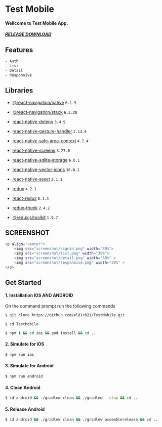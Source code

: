 # Test Mobile

#### Wellcome to Test Mobile App.

##### [RELEASE DOWNLOAD](https://github.com/eldirb21/TestMobile/releases)

## Features

```sh
- Auth
- List
- Detail
- Responsive
```

## Libraries

- [@react-navigation/native](https://github.com/react-navigation/react-navigation) `6.1.9`
- [@react-navigation/stack](https://github.com/react-navigation/react-navigation) `6.3.20`
- [react-native-dotenv](https://github.com/goatandsheep/react-native-dotenv) `3.4.9`
- [react-native-gesture-handler](https://github.com/software-mansion/react-native-gesture-handler) `2.13.4`
- [react-native-safe-area-context](https://github.com/th3rdwave/react-native-safe-area-context) `4.7.4`
- [react-native-screens](https://github.com/software-mansion/react-native-screens) `3.27.0`
- [react-native-sqlite-storage](https://github.com/andpor/react-native-sqlite-storage) `6.0.1`
- [react-native-vector-icons](https://github.com/oblador/react-native-vector-icons) `10.0.1`

- [react-native-asset](https://github.com/unimonkiez/react-native-asset) `2.1.1`
- [redux](https://redux.js.org) `4.2.1`
- [react-redux](https://react-redux.js.org) `8.1.3`
- [redux-thunk](https://github.com/reduxjs/redux-thunk) `2.4.2`
- [@reduxjs/toolkit](https://redux-toolkit.js.org/) `1.9.7`

## SCREENSHOT

```sh
<p align="center">
    <img src="screenshot/signin.png" width="30%">
    <img src="screenshot/list.png" width="30%">
    <img src="screenshot/detail.png" width="30%" >
    <img src="screenshot/responsive.png" width="30%" >
</p>
```

## Get Started

#### 1. Installation IOS AND ANDROID

On the command prompt run the following commands

```sh
$ git clone https://github.com/eldirb21/TestMobile.git

$ cd TestMobile

$ npm i && cd ios && pod install && cd ..
```

#### 2. Simulate for iOS

```sh
$ npm run ios
```

#### 3. Simulate for Android

```sh
$ npm run android
```

#### 4. Clean Android

```sh
$ cd android && ./gradlew clean && ./gradlew --stop && cd ..
```

#### 5. Release Android

```sh
$ cd android && ./gradlew clean && ./gradlew assemblerelease && cd ..
```
